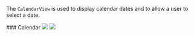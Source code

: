The `CalendarView` is used to display calendar dates and to allow a user to select a date.

<DisplayToggle onText="Dark" offText="Light" label="Theme Switcher">
### Calendar

<img className="off" src="https://res-1.cdn.office.net/files/fabric-cdn-prod_20221209.001/fabric-website/images/controls/android/updated/img_calendar_01_light.png?text=LightMode" />
<img className="on" src="https://res-1.cdn.office.net/files/fabric-cdn-prod_20221209.001/fabric-website/images/controls/android/updated/img_calendar_01_dark.png?text=DarkMode" />

</DisplayToggle>
